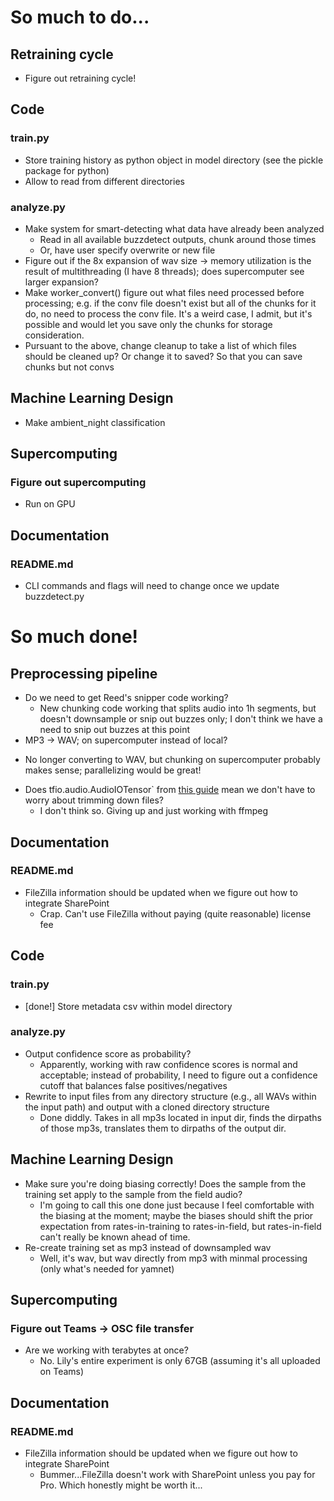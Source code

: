 # So much to do...
## Retraining cycle
* Figure out retraining cycle!

## Code
### train.py
* Store training history as python object in model directory (see the pickle package for python)
* Allow to read from different directories

### analyze.py
* Make system for smart-detecting what data have already been analyzed
    - Read in all available buzzdetect outputs, chunk around those times
    - Or, have user specify overwrite or new file
* Figure out if the 8x expansion of wav size → memory utilization is the result of multithreading (I have 8 threads); does supercomputer see larger expansion?
* Make worker_convert() figure out what files need processed before processing; e.g. if the conv file doesn't exist but all of the chunks for it do, no need to process the conv file. It's a weird case, I admit, but it's possible and would let you save only the chunks for storage consideration.
* Pursuant to the above, change cleanup to take a list of which files should be cleaned up? Or change it to saved? So that you can save chunks but not convs

## Machine Learning Design
* Make ambient_night classification

## Supercomputing
### Figure out supercomputing
* Run on GPU

## Documentation
### README.md
* CLI commands and flags will need to change once we update buzzdetect.py

# So much done!
## Preprocessing pipeline
* Do we need to get Reed's snipper code working?
  - New chunking code working that splits audio into 1h segments, but doesn't downsample or snip out buzzes only; I don't think we have a need to snip out buzzes at this point
*  MP3 → WAV; on supercomputer instead of local?
  -  No longer converting to WAV, but chunking on supercomputer probably makes sense; parallelizing would be great!
* Does tfio.audio.AudioIOTensor` from [this guide](https://www.tensorflow.org/io/tutorials/audio) mean we don't have to worry about trimming down files?
  - I don't think so. Giving up and just working with ffmpeg
 
## Documentation
### README.md
* FileZilla information should be updated when we figure out how to integrate SharePoint
    - Crap. Can't use FileZilla without paying (quite reasonable) license fee


## Code
### train.py
* [done!] Store metadata csv within model directory

### analyze.py
* Output confidence score as probability?
    - Apparently, working with raw confidence scores is normal and acceptable; instead of probability, I need to figure out a confidence cutoff that balances false positives/negatives
* Rewrite to input files from any directory structure (e.g., all WAVs within the input path) and output with a cloned directory structure
    - Done diddly. Takes in all mp3s located in input dir, finds the dirpaths of those mp3s, translates them to dirpaths of the output dir.
 
## Machine Learning Design
* Make sure you're doing biasing correctly! Does the sample from the training set apply to the sample from the field audio?
    - I'm going to call this one done just because I feel comfortable with the biasing at the moment; maybe the biases should shift the prior expectation from rates-in-training to rates-in-field, but rates-in-field can't really be known ahead of time.
* Re-create training set as mp3 instead of downsampled wav
    - Well, it's wav, but wav directly from mp3 with minmal processing (only what's needed for yamnet)
 
## Supercomputing
### Figure out Teams → OSC file transfer
* Are we working with terabytes at once?
  - No. Lily's entire experiment is only 67GB (assuming it's all uploaded on Teams)
 
## Documentation
### README.md
* FileZilla information should be updated when we figure out how to integrate SharePoint
    - Bummer...FileZilla doesn't work with SharePoint unless you pay for Pro. Which honestly might be worth it...
